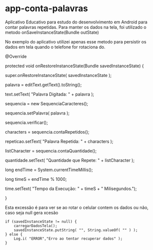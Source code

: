 # app-conta-palavras
Aplicativo Educativo para estudo do desenvolvimento em Android para contar palavras repetidas. 
Para manter os dados na tela, foi utilizado o metodo onSaveInstanceState(Bundle outState) 

No exemplo do aplicativo utilizei apenas esse metodo para persistir os dados em tela quando o telefone for rotaciona
do.

@Override

protected void onRestoreInstanceState(Bundle savedInstanceState) {

super.onRestoreInstanceState( savedInstanceState );

palavra = editText.getText().toString();

text.setText( "Palavra Digitada: " + palavra );

sequencia = new SequenciaCaracteres();

sequencia.setPalavra( palavra );

sequencia.verificar();

characters = sequencia.contaRepetidos();

repeticao.setText( "Palavra Repetida: " + characters );

listCharacter = sequencia.contaQuantidade();

quantidade.setText( "Quantidade que Repete: " + listCharacter );

long endTime = System.currentTimeMillis();

long timeS = endTime % 1000;

time.setText( "Tempo da Execução: " + timeS + " Milisegundos.");

}

Esta excessão é para ver se ao rotar o celular contem os dados ou não, caso seja null gera xcesão

    if (savedInstanceState != null) {
        carregarDadosTela();
        savedInstanceState.putString( "", String.valueOf( "" ) );
    } else {
        Log.i( "ERROR","Erro ao tentar recuperar dados" );
    }
